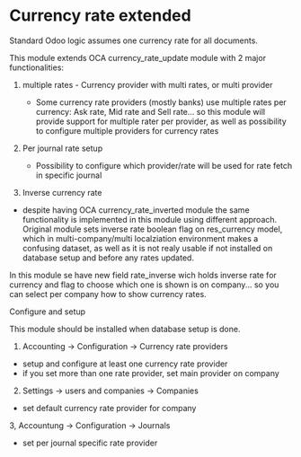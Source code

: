
# Currency rate extended


Standard Odoo logic assumes one currency rate for all documents.

This module extends OCA currency_rate_update module
with 2 major functionalities:

1. multiple rates - Currency provider with multi rates, or multi provider 

    - Some currency rate providers (mostly banks) use multiple rates per currency: 
      Ask rate, Mid rate and Sell rate... so this module will provide support for 
      multiple rater per provider, as well as possibility to configure multiple providers
      for currency rates
  
2. Per journal rate setup 

    - Possibility to configure which provider/rate will be used for rate fetch in 
      specific journal
  
3. Inverse currency rate
  - despite having OCA currency_rate_inverted module
  the same functionality is implemented in this module using different approach.
  Original module sets inverse rate boolean flag on res_currency model, 
  which in multi-company/multi localziation environment makes a confusing dataset, 
  as well as it is not realy usable if not installed on database setup and before any rates updated.
  
  In this module se have new field rate_inverse wich holds inverse rate for currency 
  and flag to choose which one is shown is on company... so you can select per company how to show currency rates.


Configure and setup

This module should be installed when database setup is done.

1. Accounting -> Configuration -> Currency rate providers
  - setup and configure at least one currency rate provider
  - if you set more than one rate provider, set main provider on company
  

2. Settings -> users and companies -> Companies
  - set default currency rate provider for company
  
3, Accountung -> Configuration -> Journals
  - set per journal specific rate provider


